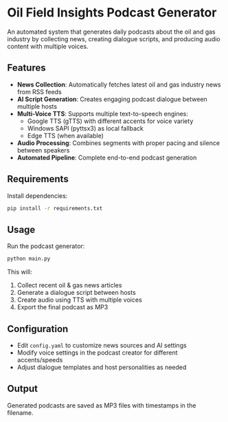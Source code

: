 # Oil Field Insights Podcast Generator

An automated system that generates daily podcasts about the oil and gas industry by collecting news, creating dialogue scripts, and producing audio content with multiple voices.

## Features

- **News Collection**: Automatically fetches latest oil and gas industry news from RSS feeds
- **AI Script Generation**: Creates engaging podcast dialogue between multiple hosts
- **Multi-Voice TTS**: Supports multiple text-to-speech engines:
  - Google TTS (gTTS) with different accents for voice variety
  - Windows SAPI (pyttsx3) as local fallback
  - Edge TTS (when available)
- **Audio Processing**: Combines segments with proper pacing and silence between speakers
- **Automated Pipeline**: Complete end-to-end podcast generation

## Requirements

Install dependencies:
```bash
pip install -r requirements.txt
```

## Usage

Run the podcast generator:
```bash
python main.py
```

This will:
1. Collect recent oil & gas news articles
2. Generate a dialogue script between hosts
3. Create audio using TTS with multiple voices
4. Export the final podcast as MP3

## Configuration

- Edit `config.yaml` to customize news sources and AI settings
- Modify voice settings in the podcast creator for different accents/speeds
- Adjust dialogue templates and host personalities as needed

## Output

Generated podcasts are saved as MP3 files with timestamps in the filename.